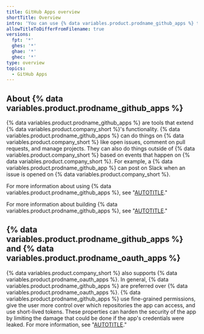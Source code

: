 ```yaml
---
title: GitHub Apps overview
shortTitle: Overview
intro: 'You can use {% data variables.product.prodname_github_apps %} to extend the functionality of {% data variables.product.company_short %}.'
allowTitleToDifferFromFilename: true
versions:
  fpt: '*'
  ghes: '*'
  ghae: '*'
  ghec: '*'
type: overview
topics:
  - GitHub Apps
---
```


## About {% data variables.product.prodname_github_apps %}

{% data variables.product.prodname_github_apps %} are tools that extend {% data variables.product.company_short %}'s functionality. {% data variables.product.prodname_github_apps %} can do things on {% data variables.product.company_short %} like open issues, comment on pull requests, and manage projects. They can also do things outside of {% data variables.product.company_short %} based on events that happen on {% data variables.product.company_short %}. For example, a {% data variables.product.prodname_github_app %} can post on Slack when an issue is opened on {% data variables.product.company_short %}.

For more information about using {% data variables.product.prodname_github_apps %}, see "[AUTOTITLE](/apps/using-github-apps/about-using-github-apps)."

For more information about building {% data variables.product.prodname_github_apps %}, see "[AUTOTITLE](/apps/creating-github-apps/setting-up-a-github-app/about-creating-github-apps)."

## {% data variables.product.prodname_github_apps %} and {% data variables.product.prodname_oauth_apps %}

{% data variables.product.company_short %} also supports {% data variables.product.prodname_oauth_apps %}. In general, {% data variables.product.prodname_github_apps %} are preferred over {% data variables.product.prodname_oauth_apps %}. {% data variables.product.prodname_github_apps %} use fine-grained permissions, give the user more control over which repositories the app can access, and use short-lived tokens. These properties can harden the security of the app by limiting the damage that could be done if the app's credentials were leaked. For more information, see "[AUTOTITLE](/apps/oauth-apps/building-oauth-apps/differences-between-github-apps-and-oauth-apps)."
